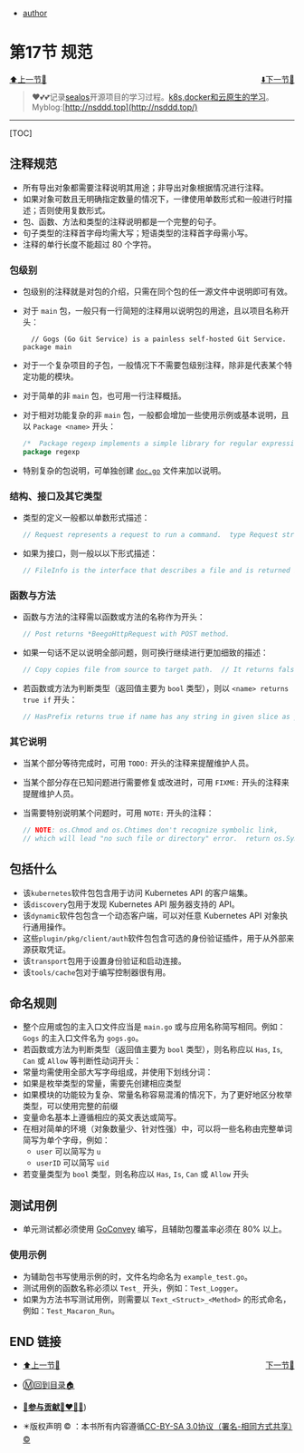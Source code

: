 + [author](http://nsddd.top)

# 第17节 规范

<div><a href = '16.md' style='float:left'>⬆️上一节🔗  </a><a href = '18.md' style='float: right'>  ⬇️下一节🔗</a></div>
<br>

> ❤️💕💕记录[sealos](https://github.com/cubxxw/sealos)开源项目的学习过程。[k8s,docker和云原生的学习](https://github.com/cubxxw/sealos)。Myblog:[http://nsddd.top](http://nsddd.top/)

---
[TOC]



## 注释规范

+ 所有导出对象都需要注释说明其用途；非导出对象根据情况进行注释。
+ 如果对象可数且无明确指定数量的情况下，一律使用单数形式和一般进行时描述；否则使用复数形式。
+ 包、函数、方法和类型的注释说明都是一个完整的句子。
+ 句子类型的注释首字母均需大写；短语类型的注释首字母需小写。
+ 注释的单行长度不能超过 80 个字符。

### 包级别

+ 包级别的注释就是对包的介绍，只需在同个包的任一源文件中说明即可有效。

+ 对于 `main` 包，一般只有一行简短的注释用以说明包的用途，且以项目名称开头：

  ```
    // Gogs (Go Git Service) is a painless self-hosted Git Service.  package main
  ```

+ 对于一个复杂项目的子包，一般情况下不需要包级别注释，除非是代表某个特定功能的模块。

+ 对于简单的非 `main` 包，也可用一行注释概括。

+ 对于相对功能复杂的非 `main` 包，一般都会增加一些使用示例或基本说明，且以 `Package <name>` 开头：

  ```go
  /*  Package regexp implements a simple library for regular expressions.  The syntax of the regular expressions accepted is:      regexp:          concatenation { '|' concatenation }      concatenation:          { closure }      closure:          term [ '*' | '+' | '?' ]      term:          '^'          '$'          '.'          character          '[' [ '^' ] character-ranges ']'          '(' regexp ')'  */ 
  package regexp
  ```

+ 特别复杂的包说明，可单独创建 [`doc.go`](https://github.com/robfig/cron/blob/master/doc.go) 文件来加以说明。



### 结构、接口及其它类型

+ 类型的定义一般都以单数形式描述：

  ```go
  // Request represents a request to run a command.  type Request struct { ...
  ```

+ 如果为接口，则一般以以下形式描述：

  ```go
  // FileInfo is the interface that describes a file and is returned by Stat and Lstat.  type FileInfo interface { ...
  ```



### 函数与方法

+ 函数与方法的注释需以函数或方法的名称作为开头：

  ```go
  // Post returns *BeegoHttpRequest with POST method.
  ```

+ 如果一句话不足以说明全部问题，则可换行继续进行更加细致的描述：

  ```go
  // Copy copies file from source to target path.  // It returns false and error when error occurs in underlying function calls.
  ```

+ 若函数或方法为判断类型（返回值主要为 `bool` 类型），则以 `<name> returns true if` 开头：

  ```go
  // HasPrefix returns true if name has any string in given slice as prefix.  func HasPrefix(name string, prefixes []string) bool { ... }
  ```



### 其它说明

+ 当某个部分等待完成时，可用 `TODO:` 开头的注释来提醒维护人员。

+ 当某个部分存在已知问题进行需要修复或改进时，可用 `FIXME:` 开头的注释来提醒维护人员。

+ 当需要特别说明某个问题时，可用 `NOTE:` 开头的注释：

  ```go
  // NOTE: os.Chmod and os.Chtimes don't recognize symbolic link,  
  // which will lead "no such file or directory" error.  return os.Symlink(target, dest)
  ```



## 包括什么

+ 该`kubernetes`软件包包含用于访问 Kubernetes API 的客户端集。
+ 该`discovery`包用于发现 Kubernetes API 服务器支持的 API。
+ 该`dynamic`软件包包含一个动态客户端，可以对任意 Kubernetes API 对象执行通用操作。
+ 这些`plugin/pkg/client/auth`软件包包含可选的身份验证插件，用于从外部来源获取凭证。
+ 该`transport`包用于设置身份验证和启动连接。
+ 该`tools/cache`包对于编写控制器很有用。



## 命名规则

+ 整个应用或包的主入口文件应当是 `main.go` 或与应用名称简写相同。例如：`Gogs` 的主入口文件名为 `gogs.go`。
+ 若函数或方法为判断类型（返回值主要为 `bool` 类型），则名称应以 `Has`, `Is`, `Can` 或 `Allow` 等判断性动词开头：
+ 常量均需使用全部大写字母组成，并使用下划线分词：
+ 如果是枚举类型的常量，需要先创建相应类型
+ 如果模块的功能较为复杂、常量名称容易混淆的情况下，为了更好地区分枚举类型，可以使用完整的前缀
+ 变量命名基本上遵循相应的英文表达或简写。
+ 在相对简单的环境（对象数量少、针对性强）中，可以将一些名称由完整单词简写为单个字母，例如：
  + `user` 可以简写为 `u`
  + `userID` 可以简写 `uid`
+ 若变量类型为 `bool` 类型，则名称应以 `Has`, `Is`, `Can` 或 `Allow` 开头



## 测试用例

+ 单元测试都必须使用 [GoConvey](http://goconvey.co/) 编写，且辅助包覆盖率必须在 80% 以上。

### 使用示例

+ 为辅助包书写使用示例的时，文件名均命名为 `example_test.go`。
+ 测试用例的函数名称必须以 `Test_` 开头，例如：`Test_Logger`。
+ 如果为方法书写测试用例，则需要以 `Text_<Struct>_<Method>` 的形式命名，例如：`Test_Macaron_Run`。





## END 链接
<ul><li><div><a href = '16.md' style='float:left'>⬆️上一节🔗  </a><a href = '18.md' style='float: right'>  ️下一节🔗</a></div></li></ul>

+ [Ⓜ️回到目录🏠](../README.md)

+ [**🫵参与贡献💞❤️‍🔥💖**](https://nsddd.top/archives/contributors))

+ ✴️版权声明 &copy; ：本书所有内容遵循[CC-BY-SA 3.0协议（署名-相同方式共享）&copy;](http://zh.wikipedia.org/wiki/Wikipedia:CC-by-sa-3.0协议文本) 
